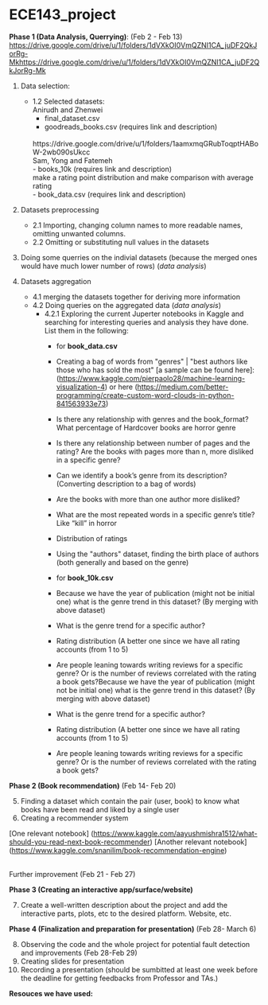 # ECE143_project

**Phase 1 (Data Analysis, Querrying)**: (Feb 2 - Feb 13) <br>
https://drive.google.com/drive/u/1/folders/1dVXkOI0VmQZNI1CA_juDF2QkJorRg-Mkhttps://drive.google.com/drive/u/1/folders/1dVXkOI0VmQZNI1CA_juDF2QkJorRg-Mk
1. Data selection:
    - 1.2 Selected datasets:<br>
        Anirudh and Zhenwei<br>
        - final_dataset.csv <br>
        - goodreads_books.csv (requires link and description)<br>
        <br>
        https://drive.google.com/drive/u/1/folders/1aamxmqGRubToqptHABoW-2wb090sUkcc
        <br>
        Sam, Yong and Fatemeh <br>
        - books_10k  (requires link and description)<br>
        make a rating point distribution and make comparison with average rating<br>
        - book_data.csv  (requires link and description)
        <br>
       
2. Datasets preprocessing
    - 2.1 Importing, changing column names to more readable names, omitting unwanted columns.
    - 2.2 Omitting or substituting null values in the datasets
    
   
3. Doing some querries on the indivial datasets (because the merged ones would have much lower number of rows) (*data analysis*)  
     
4. Datasets aggregation
    - 4.1 merging the datasets together for deriving more information
    - 4.2 Doing queries on the aggregated data (*data analysis*)
        - 4.2.1 Exploring  the current Juperter notebooks in Kaggle and searching for interesting queries and analysis they have done. List them in the following:
            - for **book_data.csv**
            - Creating a bag of words from "genres" | "best authors like those who has sold the most" [a sample can be found here]: (https://www.kaggle.com/pierpaolo28/machine-learning-visualization-4) or here (https://medium.com/better-programming/create-custom-word-clouds-in-python-841563933e73)
            - Is there any relationship with genres and the book_format? What percentage of Hardcover books are horror genre
            - Is there any relationship between number of pages and the rating? Are the books with pages more than n, more disliked in a specific genre?
            - Can we identify a book’s genre from its description? (Converting description to a bag of words)
            - Are the books with more than one author more disliked?
            - What are the most repeated words in a specific genre’s title? Like “kill” in horror
            - Distribution of ratings
            - Using the "authors" dataset, finding the birth place of authors (both generally and based on the genre)

            - for **book_10k.csv**
            - Because we have the year of publication (might not be initial one) what is the genre trend in this dataset? (By merging with above dataset)
            - What is the genre trend for a specific author?
            - Rating distribution (A better one since we have all rating accounts (from 1 to 5)
            - Are people leaning towards writing reviews for a specific genre? Or is the number of reviews correlated with the rating a book gets?Because we have the year of publication (might not be initial one) what is the genre trend in this dataset? (By merging with above dataset)
            - What is the genre trend for a specific author?
            - Rating distribution (A better one since we have all rating accounts (from 1 to 5)
            - Are people leaning towards writing reviews for a specific genre? Or is the number of reviews correlated with the rating a book gets?
     
     
     
**Phase 2 (Book recommendation)** (Feb 14- Feb 20) 

5. Finding a dataset which contain the pair (user, book) to know what books have been read and liked by a single user
6. Creating a recommender system

[One relevant notebook] (https://www.kaggle.com/aayushmishra1512/what-should-you-read-next-book-recommender)
[Another relevant notebook] (https://www.kaggle.com/snanilim/book-recommendation-engine)


<br>
Further improvement (Feb 21 - Feb 27)

**Phase 3 (Creating an interactive app/surface/website)** 

7. Create a well-written description about the project and add the interactive parts, plots, etc to the desired platform. Website, etc.



**Phase 4 (Finalization and preparation for presentation)** (Feb 28- March 6)

8. Observing the code and the whole project for potential fault detection and improvements (Feb 28-Feb 29)
9. Creating slides for presentation 
10. Recording a presentation (should be sumbitted at least one week before the deadline for getting feedbacks from Professor and TAs.) 




**Resouces we have used:**

